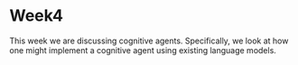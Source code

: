 # Week4

This week we are discussing cognitive agents. Specifically, we look at how one might implement a cognitive agent using existing language models.